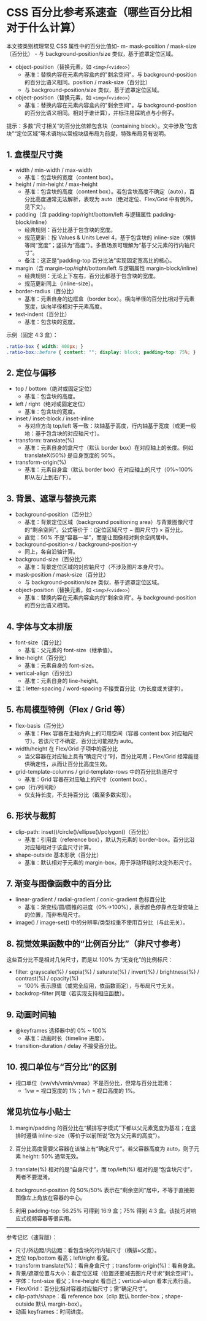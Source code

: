 # CSS 百分比参考系速查（哪些百分比相对于什么计算）

本文按类别梳理常见 CSS 属性中的百分比值如- m- mask-position / mask-size（百分比）
	- 与 background-position/size 类似，基于遮罩定位区域。
- object-position（替换元素，如 `<img>`/`<video>`）
	- 基准：替换内容在元素内容盒内的"剩余空间"。与 background-position 的百分比语义相同。position / mask-size（百分比）
	- 与 background-position/size 类似，基于遮罩定位区域。
- object-position（替换元素，如 `<img>`/`<video>`）
	- 基准：替换内容在元素内容盒内的"剩余空间"。与 background-position 的百分比语义相同。相对于谁计算），并标注易踩坑点与小例子。

提示：多数“尺寸相关”的百分比依赖包含块（containing block）。文中涉及“包含块”“定位区域”等术语均以常规块级布局为前提，特殊布局另有说明。

## 1. 盒模型尺寸类

- width / min-width / max-width
	- 基准：包含块的宽度（content box）。
- height / min-height / max-height
	- 基准：包含块的高度（content box）。若包含块高度不确定（auto），百分比高度通常无法解析，表现为 auto（绝对定位、Flex/Grid 中有例外，见下文）。
- padding（含 padding-top/right/bottom/left 与逻辑属性 padding-block/inline）
	- 经典规则：百分比基于包含块的宽度。
	- 规范更新：按 Values & Units Level 4，基于包含块的 inline-size（横排等同“宽度”；竖排为“高度”）。多数场景可理解为“基于父元素的行内轴尺寸”。
	- 备注：这正是“padding-top 百分比法”实现固定宽高比的核心。
- margin（含 margin-top/right/bottom/left 与逻辑属性 margin-block/inline）
	- 经典规则：无论上下左右，百分比都基于包含块的宽度。
	- 规范更新同上（inline-size）。
- border-radius（百分比）
	- 基准：元素自身的边框盒（border box）。横向半径的百分比相对于元素宽度，纵向半径相对于元素高度。
- text-indent（百分比）
	- 基准：包含块的宽度。

示例（固定 4:3 盒）：

```css
.ratio-box { width: 400px; }
.ratio-box::before { content: ""; display: block; padding-top: 75%; }
```

## 2. 定位与偏移

- top / bottom（绝对或固定定位）
	- 基准：包含块的高度。
- left / right（绝对或固定定位）
	- 基准：包含块的宽度。
- inset / inset-block / inset-inline
	- 与对应方向 top/left 等一致：块轴基于高度，行内轴基于宽度（或更一般地：基于包含块的对应轴尺寸）。
- transform: translate(%)
	- 基准：元素自身的盒尺寸（默认 border box）在对应轴上的长度。例如 translateX(50%) 是自身宽度的 50%。
- transform-origin(%)
	- 基准：元素自身盒（默认 border box）在对应轴上的尺寸（0%~100% 即从左/上到右/下）。

## 3. 背景、遮罩与替换元素

- background-position（百分比）
	- 基准：背景定位区域（background positioning area）与背景图像尺寸的“剩余空间”。公式等价于：(定位区域尺寸 − 图片尺寸) × 百分比。
	- 直觉：50% 不是“容器一半”，而是让图像相对剩余空间居中。
- background-position-x / background-position-y
	- 同上，各自沿轴计算。
- background-size（百分比）
	- 基准：背景定位区域的对应轴尺寸（不涉及图片本身尺寸）。
- mask-position / mask-size（百分比）
	- 与 background-position/size 类似，基于遮罩定位区域。
- object-position（替换元素，如 `<img>`/`<video>`）
	- 基准：替换内容在元素内容盒内的“剩余空间”。与 background-position 的百分比语义相同。

## 4. 字体与文本排版

- font-size（百分比）
	- 基准：父元素的 font-size（继承值）。
- line-height（百分比）
	- 基准：元素自身的 font-size。
- vertical-align（百分比）
	- 基准：元素自身的 line-height。
- 注：letter-spacing / word-spacing 不接受百分比（为长度或关键字）。

## 5. 布局模型特例（Flex / Grid 等）

- flex-basis（百分比）
	- 基准：Flex 容器在主轴方向上的可用空间（容器 content box 对应轴尺寸）。若该尺寸不确定，百分比可能视为 auto。
- width/height 在 Flex/Grid 子项中的百分比
	- 当父容器在对应轴上具有“确定尺寸”时，百分比可用；Flex/Grid 经常能提供确定性，从而让百分比高度生效。
- grid-template-columns / grid-template-rows 中的百分比轨道尺寸
	- 基准：Grid 容器在对应轴上的尺寸（content box）。
- gap（行/列间距）
	- 仅支持长度，不支持百分比（截至多数实现）。

## 6. 形状与裁剪

- clip-path: inset()/circle()/ellipse()/polygon()（百分比）
	- 基准：引用盒（reference box），默认为元素的 border-box。百分比沿对应轴相对于该盒尺寸计算。
- shape-outside 基本形状（百分比）
	- 基准：默认相对于元素的 margin-box。用于浮动环绕时决定外形尺寸。

## 7. 渐变与图像函数中的百分比

- linear-gradient / radial-gradient / conic-gradient 色标百分比
	- 基准：渐变线/圆/圆锥的进度（0%→100%），表示颜色停靠点在渐变轴上的位置，而非布局尺寸。
- image() / image-set() 中的分辨率/类型权重不使用百分比（与此无关）。

## 8. 视觉效果函数中的“比例百分比”（非尺寸参考）

这些百分比不是相对几何尺寸，而是以 100% 为“无变化”的比例标尺：

- filter: grayscale(%) / sepia(%) / saturate(%) / invert(%) / brightness(%) / contrast(%) / opacity(%)
	- 100% 表示原值（或完全应用，依函数而定），与布局尺寸无关。
- backdrop-filter 同理（若实现支持相应函数）。

## 9. 动画时间轴

- @keyframes 选择器中的 0% ~ 100%
	- 基准：动画时长（timeline 进度）。
- transition-duration / delay 不接受百分比。

## 10. 视口单位与“百分比”的区别

- 视口单位（vw/vh/vmin/vmax）不是百分比，但常与百分比混淆：
	- 1vw = 视口宽度的 1%；1vh = 视口高度的 1%。

## 常见坑位与小贴士

1) margin/padding 的百分比在“横排写字模式”下都以父元素宽度为基准；在竖排时遵循 inline-size（等价于以前所说“改为父元素的高度”）。

2) 百分比高度需要父容器在该轴上有“确定尺寸”。若父容器高度为 auto，则子元素 height: 50% 通常无效。

3) translate(%) 相对的是“自身尺寸”，而 top/left(%) 相对的是“包含块尺寸”，两者不要混淆。

4) background-position 的 50%/50% 表示在“剩余空间”居中，不等于直接把图像左上角放在容器的中心。

5) 利用 padding-top: 56.25% 可得到 16:9 盒；75% 得到 4:3 盒。该技巧对响应式视频容器等很实用。

---

参考记忆（速背版）：

- 尺寸/外边距/内边距：看包含块的行内轴尺寸（横排≈父宽）。
- 定位 top/bottom 看高；left/right 看宽。
- transform translate(%)：看自身盒尺寸；transform-origin(%)：看自身盒。
- 背景/遮罩位置与大小：看定位区域（位置还要减去图片尺寸求“剩余空间”）。
- 字体：font-size 看父；line-height 看自己；vertical-align 看本元素行高。
- Flex/Grid：百分比相对容器对应轴尺寸；需“确定尺寸”。
- clip-path/shape：看 reference box（clip 默认 border-box；shape-outside 默认 margin-box）。
- 动画 keyframes：时间进度。
